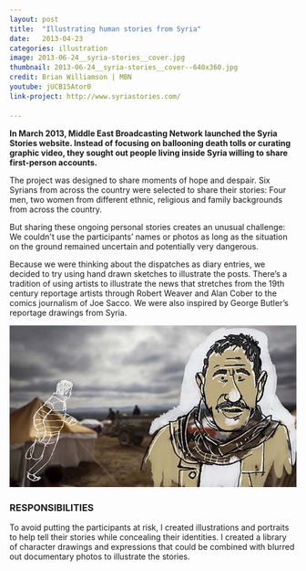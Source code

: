 ```yaml
---
layout: post
title:  "Illustrating human stories from Syria"
date:   2013-04-23
categories: illustration
image: 2013-06-24__syria-stories__cover.jpg
thumbnail: 2013-06-24__syria-stories__cover--640x360.jpg
credit: Brian Williamson | MBN
youtube: jUCB15Ator0
link-project: http://www.syriastories.com/

---
```

**In March 2013, Middle East Broadcasting Network launched the Syria Stories website. Instead of focusing on ballooning death tolls or curating graphic video, they sought out people living inside Syria willing to share first-person accounts.**

The project was designed to share moments of hope and despair. Six Syrians from across the country were selected to share their stories: Four men, two women from different ethnic, religious and family backgrounds from across the country.

But sharing these ongoing personal stories creates an unusual challenge: We couldn't use the participants’ names or photos as long as the situation on the ground remained uncertain and potentially very dangerous. 

Because we were thinking about the dispatches as diary entries, we decided to try using hand drawn sketches to illustrate the posts. There’s a tradition of using artists to illustrate the news that stretches from the 19th century reportage artists through Robert Weaver and Alan Cober to the comics journalism of Joe Sacco. We were also inspired by George Butler’s reportage drawings from Syria.

<img src="/img/2013-06-24__syria-stories__sample--640x360.jpg"/>

### RESPONSIBILITIES

To avoid putting the participants at risk, I created illustrations and portraits to help tell their stories while concealing their identities. I created a library of character drawings and expressions that could be combined with blurred out documentary photos to illustrate the stories.